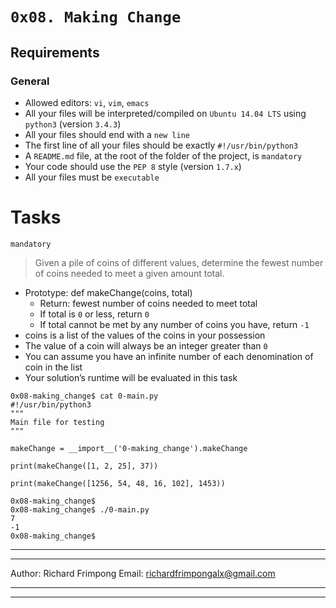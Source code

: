 # ```0x08. Making Change```


## Requirements

### General

- Allowed editors: `vi`, `vim`, `emacs`
- All your files will be interpreted/compiled on `Ubuntu 14.04 LTS` using `python3` (version `3.4.3`)
- All your files should end with a `new line`
- The first line of all your files should be exactly `#!/usr/bin/python3`
- A `README.md` file, at the root of the folder of the project, is `mandatory`
- Your code should use the `PEP 8` style (version `1.7.x`)
- All your files must be `executable`

# Tasks

````mandatory````

> Given a pile of coins of different values, determine the fewest number of coins needed to meet a given amount total.

- Prototype: def makeChange(coins, total)
    - Return: fewest number of coins needed to meet total
    - If total is `0` or less, return `0`
    - If total cannot be met by any number of coins you have, return `-1`
- coins is a list of the values of the coins in your possession
- The value of a coin will always be an integer greater than `0`
- You can assume you have an infinite number of each denomination of coin in the list
- Your solution’s runtime will be evaluated in this task

```
0x08-making_change$ cat 0-main.py
#!/usr/bin/python3
"""
Main file for testing
"""

makeChange = __import__('0-making_change').makeChange

print(makeChange([1, 2, 25], 37))

print(makeChange([1256, 54, 48, 16, 102], 1453))

0x08-making_change$
0x08-making_change$ ./0-main.py
7
-1
0x08-making_change$

```

--------------------------------------------------------------------------------
--------------------------------------------------------------------------------

Author: Richard Frimpong
Email: richardfrimpongalx@gmail.com

--------------------------------------------------------------------------------
--------------------------------------------------------------------------------

